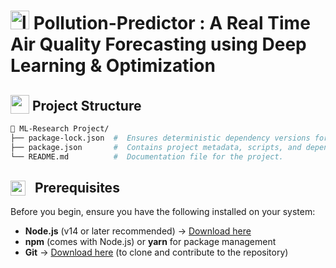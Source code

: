
# <img src="https://github.com/user-attachments/assets/b83b271d-fafe-41be-bf84-7f74ccb310d1" alt="logo" height="30px">  Pollution-Predictor : A Real Time Air Quality Forecasting using Deep Learning & Optimization


##  <img src="https://github.com/user-attachments/assets/f3dcee8e-e008-457a-97fb-d3848b425713" height="30px" style="vertical-align:text-bottom;"> Project Structure

```bash
📁 ML-Research Project/  
├── package-lock.json  #  Ensures deterministic dependency versions for consistent builds.
├── package.json       #  Contains project metadata, scripts, and dependencies
└── README.md          #  Documentation file for the project.             
```
## <img src="https://github.com/user-attachments/assets/6672ee8c-15ed-4fb5-9cd5-63c04ac747c1" height="24px" style="vertical-align: bottom; margin-right: 10px;">  Prerequisites
Before you begin, ensure you have the following installed on your system:

- **Node.js** (v14 or later recommended) → [Download here](https://nodejs.org/)  
- **npm** (comes with Node.js) or **yarn** for package management  
- **Git** → [Download here](https://git-scm.com/) (to clone and contribute to the repository)
